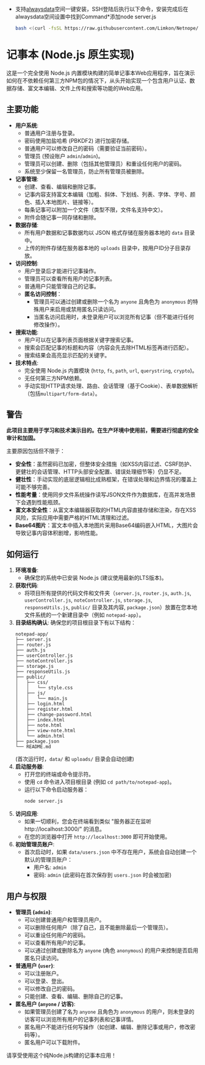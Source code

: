 - 支持[alwaysdata](https://www.alwaysdata.com/en/)空间一键安装，SSH登陆后执行以下命令，安装完成后在alwaysdata空间设置中找到Command*添加node server.js
     ```bash
     bash <(curl -fsSL https://raw.githubusercontent.com/Limkon/Netnope/master/setup.sh)
     ```

# 记事本 (Node.js 原生实现)

这是一个完全使用 Node.js 内置模块构建的简单记事本Web应用程序，旨在演示如何在不依赖任何第三方NPM包的情况下，从头开始实现一个包含用户认证、数据存储、富文本编辑、文件上传和搜索等功能的Web应用。

## 主要功能

* **用户系统**:
    * 普通用户注册与登录。
    * 密码使用加盐哈希 (PBKDF2) 进行加密存储。
    * 普通用户可以修改自己的密码（需要验证当前密码）。
    * 管理员 (预设账户 `admin`/`admin`)。
    * 管理员可以创建、删除（包括其他管理员）和重设任何用户的密码。
    * 系统至少保留一名管理员，防止所有管理员被删除。
* **记事管理**:
    * 创建、查看、编辑和删除记事。
    * 记事内容支持富文本编辑（加粗、斜体、下划线、列表、字体、字号、颜色、插入本地图片、链接等）。
    * 每条记事可以附加一个文件（类型不限，文件名支持中文）。
    * 附件会随记事一同存储和删除。
* **数据存储**:
    * 所有用户数据和记事数据均以 JSON 格式存储在服务器本地的 `data` 目录中。
    * 上传的附件存储在服务器本地的 `uploads` 目录中，按用户ID分子目录存放。
* **访问控制**:
    * 用户登录后才能进行记事操作。
    * 管理员可以查看所有用户的记事列表。
    * 普通用户只能管理自己的记事。
    * **匿名访问控制**：
        * 管理员可以通过创建或删除一个名为 `anyone` 且角色为 `anonymous` 的特殊用户来启用或禁用匿名只读访问。
        * 当匿名访问启用时，未登录用户可以浏览所有记事（但不能进行任何修改操作）。
* **搜索功能**:
    * 用户可以在记事列表页面根据关键字搜索记事。
    * 搜索会匹配记事的标题和内容（内容会先去除HTML标签再进行匹配）。
    * 搜索结果会高亮显示匹配的关键字。
* **技术特点**:
    * 完全使用 Node.js 内置模块 (`http`, `fs`, `path`, `url`, `querystring`, `crypto`)。
    * 无任何第三方NPM依赖。
    * 手动实现HTTP请求处理、路由、会话管理（基于Cookie）、表单数据解析（包括`multipart/form-data`）。

## 警告

**此项目主要用于学习和技术演示目的。在生产环境中使用前，需要进行彻底的安全审计和加固。**

主要原因包括但不限于：
* **安全性**：虽然密码已加密，但整体安全措施（如XSS内容过滤、CSRF防护、更健壮的会话管理、HTTP头部安全配置、错误处理细节等）仍显不足。
* **健壮性**：手动实现的底层逻辑相比成熟框架，在错误处理和边界情况的覆盖上可能不够完善。
* **性能考量**：使用同步文件系统操作读写JSON文件作为数据库，在高并发场景下会遇到性能瓶颈。
* **富文本安全性**：从富文本编辑器获取的HTML内容直接存储和渲染，存在XSS风险，实际应用中需要严格的HTML清理和过滤。
* **Base64图片**：富文本中插入本地图片采用Base64编码嵌入HTML，大图片会导致记事内容体积剧增，影响性能。

## 如何运行

1.  **环境准备**:
    * 确保您的系统中已安装 Node.js (建议使用最新的LTS版本)。
2.  **获取代码**:
    * 将项目所有提供的代码文件和文件夹（`server.js`, `router.js`, `auth.js`, `userController.js`, `noteController.js`, `storage.js`, `responseUtils.js`, `public/` 目录及其内容, `package.json`）放置在您本地文件系统的一个新建目录中（例如 `notepad-app`）。
3.  **目录结构确认**:
    确保您的项目根目录下有以下结构：
    ```
    notepad-app/
    ├── server.js
    ├── router.js
    ├── auth.js
    ├── userController.js
    ├── noteController.js
    ├── storage.js
    ├── responseUtils.js
    ├── public/
    │   ├── css/
    │   │   └── style.css
    │   ├── js/
    │   │   └── main.js
    │   ├── login.html
    │   ├── register.html
    │   ├── change-password.html
    │   ├── index.html
    │   ├── note.html
    │   ├── view-note.html
    │   └── admin.html
    ├── package.json
    └── README.md 
    ```
    (首次运行时，`data/` 和 `uploads/` 目录会自动创建)
4.  **启动服务器**:
    * 打开您的终端或命令提示符。
    * 使用 `cd` 命令进入项目根目录 (例如 `cd path/to/notepad-app`)。
    * 运行以下命令启动服务器：
        ```bash
        node server.js
        ```
5.  **访问应用**:
    * 如果一切顺利，您会在终端看到类似 "服务器正在监听 http://localhost:3000/" 的消息。
    * 在您的浏览器中打开 `http://localhost:3000` 即可开始使用。
6.  **初始管理员账户**:
    * 首次启动时，如果 `data/users.json` 中不存在用户，系统会自动创建一个默认的管理员账户：
        * 用户名: `admin`
        * 密码: `admin` (此密码在首次保存到 `users.json` 时会被加密)

## 用户与权限

* **管理员 (`admin`)**:
    * 可以创建普通用户和管理员用户。
    * 可以删除任何用户（除了自己，且不能删除最后一个管理员）。
    * 可以重设任何用户的密码。
    * 可以查看所有用户的记事。
    * 可以通过创建或删除名为 `anyone` (角色 `anonymous`) 的用户来控制是否启用匿名只读访问。
* **普通用户 (`user`)**:
    * 可以注册账户。
    * 可以登录、登出。
    * 可以修改自己的密码。
    * 只能创建、查看、编辑、删除自己的记事。
* **匿名用户 (`anyone` / 访客)**:
    * 如果管理员创建了名为 `anyone` 且角色为 `anonymous` 的用户，则未登录的访客可以浏览所有用户的记事列表和记事详情。
    * 匿名用户不能进行任何写操作（如创建、编辑、删除记事或用户，修改密码等）。
    * 匿名用户可以下载附件。

请享受使用这个纯Node.js构建的记事本应用！

